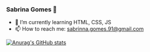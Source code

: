 ### Sabrina Gomes 👋

- 🌱 I’m currently learning HTML, CSS, JS
- 📫 How to reach me: sabrinna.gomes.91@gmail.com

[![Anurag's GitHub stats](https://github-readme-stats.vercel.app/api?username=sabrinagomesb&show_icons=true&theme=onedark)](https://github.com/anuraghazra/github-readme-stats)
